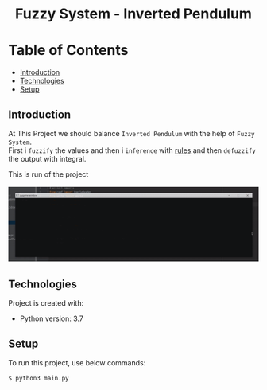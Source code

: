 # <p align="center">Fuzzy System - Inverted Pendulum</p> 

# Table of Contents
- [Introduction](https://github.com/mohammadtavakoli78/Computational-Intelligence/tree/master/Project%202%20(Fuzzy%20System%20-%20Inverted%20Pendulum)#introduction)
- [Technologies](https://github.com/mohammadtavakoli78/Computational-Intelligence/tree/master/Project%202%20(Fuzzy%20System%20-%20Inverted%20Pendulum)#technologies)
- [Setup](https://github.com/mohammadtavakoli78/Computational-Intelligence/tree/master/Project%202%20(Fuzzy%20System%20-%20Inverted%20Pendulum)#setup)

## Introduction
At This Project we should balance ```Inverted Pendulum``` with the help of ```Fuzzy System```.<br>
First i ```fuzzify``` the values and then i ```inference``` with [rules](https://github.com/mohammadtavakoli78/Computational-Intelligence/blob/master/Project%202%20(Fuzzy%20System%20-%20Inverted%20Pendulum)/rules2.txt) and then ```defuzzify``` the output with integral.

This is run of the project<br><br>
![](https://github.com/mohammadtavakoli78/Computational-Intelligence/blob/master/Project%202%20(Fuzzy%20System%20-%20Inverted%20Pendulum)/run.gif)<br>

## Technologies
Project is created with:
* Python version: 3.7

## Setup
To run this project, use below commands:
```
$ python3 main.py
```
